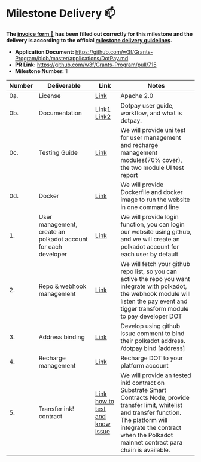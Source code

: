 # Milestone Delivery :mailbox:

**The [invoice form :pencil:](https://docs.google.com/forms/d/e/1FAIpQLSfmNYaoCgrxyhzgoKQ0ynQvnNRoTmgApz9NrMp-hd8mhIiO0A/viewform) has been filled out correctly for this milestone and the delivery is according to the official [milestone delivery guidelines](https://github.com/w3f/Grants-Program/blob/master/docs/milestone-deliverables-guidelines.md).**

- **Application Document:** https://github.com/w3f/Grants-Program/blob/master/applications/DotPay.md
- **PR Link:** https://github.com/w3f/Grants-Program/pull/715
- **Milestone Number:** 1

| Number | Deliverable                                                    | Link                                                                                                                                                               | Notes                                                                                                                                                                                                                                    |
| ------ | -------------------------------------------------------------- | ------------------------------------------------------------------------------------------------------------------------------------------------------------------ | ---------------------------------------------------------------------------------------------------------------------------------------------------------------------------------------------------------------------------------------- |
| 0a.    | License                                                        | [Link](https://github.com/bytepayment/bytepay/blob/main/LICENSE)                                                                                                   | Apache 2.0                                                                                                                                                                                                                               |
| 0b.    | Documentation                                                  | [Link1](https://bytepay.online/docs/bytepay-overview) [Link2](https://bytepay.online/docs/bytepay-userguide)                                                       | Dotpay user guide, workflow, and what is dotpay.                                                                                                                                                                                         |
| 0c.    | Testing Guide                                                  | [Link](https://github.com/bytepayment/bytepay#how-to-run-test)                                                                                                     | We will provide uni test for user management and recharge management modules(70% cover), the two module UI test report                                                                                                                   |
| 0d.    | Docker                                                         | [Link](https://github.com/bytepayment/bytepay#how-to-run-this-project-dev-mode)                                                                                    | We will provide Dockerfile and docker image to run the website in one command line                                                                                                                                                       |
| 1.     | User management, create an polkadot account for each developer | [Link](https://bytepay.online/login)                                                                                                                               | We will provide login function, you can login our website using github, and we will create an polkadot account for each user by default                                                                                                  |
| 2.     | Repo & webhook management                                      | [Link](https://bytepay.online/bind)                                                                                                                                | We will fetch your github repo list, so you can active the repo you want integrate with polkadot, the webhook module will listen the pay event and tigger transform module to pay developer DOT                                          |
| 3.     | Address binding                                                | [Link](https://bytepay.online/settings/address)                                                                                                                    | Develop using github issue comment to bind their polkadot address. /dotpay bind [address]                                                                                                                                                |
| 4.     | Recharge management                                            | [Link](https://bytepay.online/property)                                                                                                                            | Recharge DOT to your platform account                                                                                                                                                                                                    |
| 5.     | Transfer ink! contract                                         | [Link](https://github.com/bytepayment/bytepay/tree/main/smart-contract) [how to test and know issue](https://github.com/bytepayment/bytepay#ink-transfer-contract) | We will provide an tested ink! contract on Substrate Smart Contracts Node, provide transfer limit, whitelist and transfer function. The platform will integrate the contract when the Polkadot mainnet contract para chain is available. |
